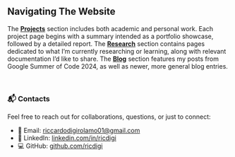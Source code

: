 

## Navigating The Website
The <strong><a href="#" onclick="loadPage('projects.md'); return false;">Projects</a></strong> section includes both academic and personal work. Each project page begins with a summary intended as a portfolio showcase, followed by a detailed report. The <strong><a href="#" onclick="loadPage('research.md'); return false;">Research</a></strong> section contains pages dedicated to what I’m currently researching or learning, along with relevant documentation I’d like to share. The <strong><a href="#" onclick="loadPage('blog.md'); return false;">Blog</a></strong> section features my posts from Google Summer of Code 2024, as well as newer, more general blog entries.
<br>


<br>

### 📬 **Contacts**
Feel free to reach out for collaborations, questions, or just to connect:

- 📧 Email: [riccardodigirolamo01@gmail.com](mailto:riccardodigirolamo01@gmail.com)
- 💼 LinkedIn: [linkedin.com/in/ricdigi](https://www.linkedin.com/in/ricdigi)
- 💻 GitHub: [github.com/ricdigi](https://github.com/ricdigi)
